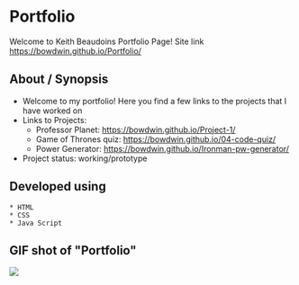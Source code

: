 # Portfolio
Welcome to Keith Beaudoins Portfolio Page!
Site link https://bowdwin.github.io/Portfolio/
## About / Synopsis

* Welcome to my portfolio! Here you find a few links to the projects that I have worked on  
* Links to Projects:
    * Professor Planet: https://bowdwin.github.io/Project-1/
    * Game of Thrones quiz: https://bowdwin.github.io/04-code-quiz/
    * Power Generator: https://bowdwin.github.io/Ironman-pw-generator/
* Project status: working/prototype

## Developed using
    * HTML
    * CSS
    * Java Script
## GIF shot of "Portfolio"

![](images/got.gif)
